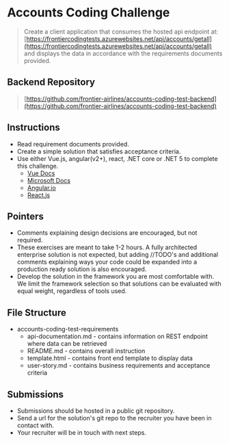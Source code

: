 # Accounts Coding Challenge

> Create a client application that consumes the hosted api endpoint at: [https://frontiercodingtests.azurewebsites.net/api/accounts/getall](https://frontiercodingtests.azurewebsites.net/api/accounts/getall) and displays the data in accordance with the requirements documents provided.

## Backend Repository

> [https://github.com/frontier-airlines/accounts-coding-test-backend](https://github.com/frontier-airlines/accounts-coding-test-backend)

## Instructions

- Read requirement documents provided.
- Create a simple solution that satisfies acceptance criteria.
- Use either Vue.js, angular(v2+), react, .NET core or .NET 5 to complete this challenge.
  - [Vue Docs](https://vuejs.org/)
  - [Microsoft Docs](https://docs.microsoft.com/en-us/aspnet/core)
  - [Angular.io](https://angular.io/docs)
  - [React.js](https://reactjs.org/docs/getting-started.html)

## Pointers

- Comments explaining design decisions are encouraged, but not required.
- These exercises are meant to take 1-2 hours. A fully architected enterprise solution is not expected, but adding //TODO's and additional comments explaining ways your code could be expanded into a production ready solution is also encouraged.
- Develop the solution in the framework you are most comfortable with. We limit the framework selection so that solutions can be evaluated with equal weight, regardless of tools used.  

## File Structure

- accounts-coding-test-requirements
  - api-documentation.md - contains information on REST endpoint where data can be retrieved
  - README.md - contains overall instruction
  - template.html - contains front end template to display data
  - user-story.md - contains business requirements and acceptance criteria

## Submissions

- Submissions should be hosted in a public git repository.
- Send a url for the solution's git repo to the recruiter you have been in contact with.
- Your recruiter will be in touch with next steps.
